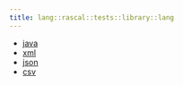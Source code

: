 ```yaml
---
title: lang::rascal::tests::library::lang
---
```



* [java](../../../../../../Library/lang/rascal/tests/library/lang/java)
* [xml](../../../../../../Library/lang/rascal/tests/library/lang/xml)
* [json](../../../../../../Library/lang/rascal/tests/library/lang/json)
* [csv](../../../../../../Library/lang/rascal/tests/library/lang/csv)